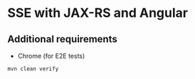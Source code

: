 # SSE with JAX-RS and Angular

## Additional requirements
- Chrome (for E2E tests)

```
mvn clean verify
```
